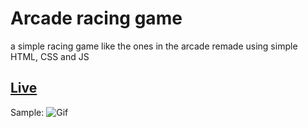# Arcade racing game

a simple racing game like the ones in the arcade remade using simple HTML, CSS and JS
## [Live](https://mnhwt0108.github.io/arcade-racing/) 

Sample:
![Gif](https://cdn.discordapp.com/attachments/919497044110999606/1116669068053860423/Animation.gif)
